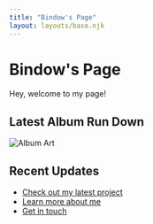 ```yaml
---
title: "Bindow's Page"
layout: layouts/base.njk
---
```

# Bindow's Page

Hey, welcome to my page! 

## Latest Album Run Down
![Album Art](https://api.listenbrainz.org/1/art/designer-top-10/Beteix/this_month/500)

## Recent Updates
- [Check out my latest project](/projects/)
- [Learn more about me](/about/)
- [Get in touch](/contact/)